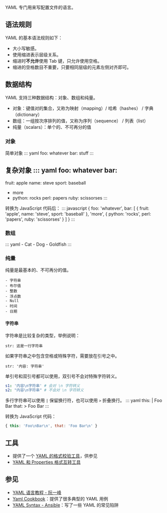 YAML 专门用来写配置文件的语言。


## 语法规则

YAML 的基本语法规则如下：
- 大小写敏感。
- 使用缩进表示层级关系。
- 缩进时**不允许**使用 Tab 键，只允许使用空格。
- 缩进的空格数目不重要，只要相同层级的元素左侧对齐即可。



## 数据结构

YAML 支持三种数据结构：对象、数组和纯量。

- 对象：键值对的集合，又称为映射（mapping）/ 哈希（hashes） / 字典（dictionary）
- 数组：一组按次序排列的值，又称为序列（sequence） / 列表（list）
- 纯量（scalars）：单个的、不可再分的值



### 对象

简单对象
<dx-codeblock>
:::  yaml
foo: whatever
bar: stuff
:::
</dx-codeblock>



复杂对象 
<dx-codeblock>
:::  yaml
foo: whatever 
bar: 
 - 
   fruit: apple 
   name: steve 
   sport: baseball 
 - more 
 - 
   python: rocks 
   perl: papers 
   ruby: scissorses
:::
</dx-codeblock>


转换为 JavaScript 代码后：
<dx-codeblock>
:::  javascript
{ foo: 'whatever',
  bar: 
   [ { fruit: 'apple', name: 'steve', sport: 'baseball' },
     'more',
     { python: 'rocks', perl: 'papers', ruby: 'scissorses' } ] }
:::
</dx-codeblock>


### 数组
<dx-codeblock>
:::  yaml
- Cat
- Dog
- Goldfish
:::
</dx-codeblock>



### 纯量

纯量是最基本的、不可再分的值。

```
- 字符串
- 布尔值
- 整数
- 浮点数
- Null
- 时间
- 日期
```



#### 字符串

字符串是比较复杂的类型，举例说明：

```
str: 这是一行字符串
```

如果字符串之中包含空格或特殊字符，需要放在引号之中。

```
str: '内容: 字符串'
```

单引号和双引号都可以使用，双引号不会对特殊字符转义。

```yaml
s1: '内容\n字符串' # 会对 \n 字符转义
s2: "内容\n字符串" # 不会对 \n 字符转义
```

多行字符串可以使用 `|` 保留换行符，也可以使用 `>` 折叠换行。
<dx-codeblock>
:::  yaml
this: |
  Foo
  Bar
that: >
  Foo
  Bar
:::
</dx-codeblock>


转换为 JavaScript 代码：

```javascript
{ this: 'Foo\nBar\n', that: 'Foo Bar\n' }
```



## 工具

- 提供了一个 [YAML 的格式校验工具](https://www.bejson.com/validators/yaml_editor/)，供参见
- [YAML 和 Properties 格式互转工具](http://www.toyaml.com/)

## 参见

- [YAML 语言教程 - 阮一峰](http://www.ruanyifeng.com/blog/2016/07/yaml.html)
- [Yaml Cookbook](http://yaml.org/YAML_for_ruby.html)：提供了很多典型的 YAML 用例
- [YAML Syntax - Ansible](http://docs.ansible.com/ansible/latest/reference_appendices/YAMLSyntax.html)：写了一些 YAML 的常见陷阱
